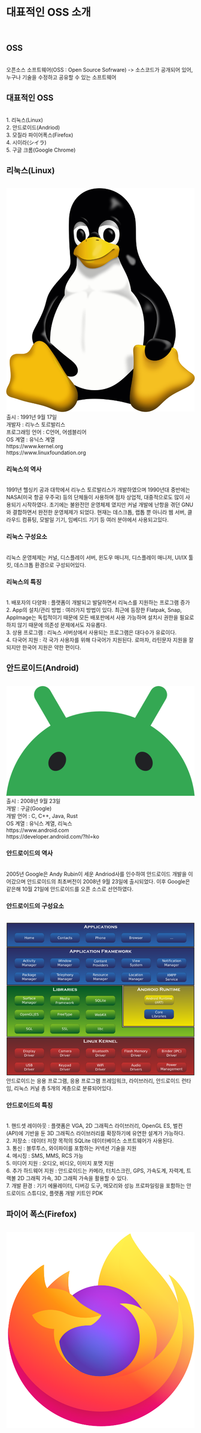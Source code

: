 <h1>대표적인 OSS 소개</h1><br>

<h2>OSS</h2><br>
오픈소스 소프트웨어(OSS : Open Source Sofrware)
-> 소스코드가 공개되어 있어, 누구나 기술을 수정하고 공유할 수 있는 소프트웨어

<h2>대표적인 OSS</h2><br>
1. 리눅스(Linux)<br>
2. 안드로이드(Andriod)<br>
3. 모질라 파이어폭스(Firefox)<br>
4. 시이라(シイラ)<br>
5. 구글 크롬(Google Chrome)<br>

<h2>리눅스(Linux)</h2><br>
<img src="https://github.com/bluemoon-17/OSS_explosion/blob/main/Image2/Linux.png"><br>
출시 : 1991년 9월 17일<br>
개발자 : 리누스 토르발리스<br>
프로그래밍 언어 : C언어, 어셈블리어<br>
OS 계열 : 유닉스 계열<br>
https://www.kernel.org<br>
https://www.linuxfoundation.org<br>

<h3>리눅스의 역사</h3><br>
1991년 헬싱키 공과 대학에서 리누스 토르발리스가 개발하였으며
1990년대 중반에는 NASA(미국 항공 우주국) 등의 단체들이 사용하며 점차
상업적, 대중적으로도 많이 사용되기 시작하였다. 초기에는 불완전안 운영체제 였지만
커널 개발에 난항을 겪던 GNU와 결합하면서 완전한 운영체제가 되었다.
현재는 데스크톱, 랩톱 뿐 아니라 웹 서버, 클라우드 컴퓨팅, 모발일 기기, 임베디드 기기 등 여러 분야에서 사용되고있다. 

<h3>리눅스 구성요소</h3><br>
리눅스 운영체제는 커널, 디스플레이 서버, 윈도우 매니저,
디스플레이 매니저, UI/IX 툴 킷, 데스크톱 환경으로 구성되어있다. 

<h3>리눅스의 특징</h3><br>
1. 배포자의 다양화 : 플랫폼이 개발되고 발달하면서 리눅스를 지원하는 프로그램 증가<br>
2. App의 설치/관리 방법 : 여러가지 방법이 있다. 최근에 등장한 Flatpak, Snap, AppImage는 독립적이기 때문에 모든 배포판에서 사용 가능하며 설치시 권한을 필요로 하지 않기 때문에 의존성 문제에서도 자유롭다.<br>
3. 상용 프로그램 : 리눅스 서버상에서 사용되는 프로그램은 대다수가 유료이다.<br>
4. 다국어 지원 : 각 국가 사용자를 위해 다국어가 지원된다. 로마자, 라틴문자 지원을 잘되지만 한국어 지원은 약한 편이다.<br>

<h2>안드로이드(Android)</h2><br>
<img src="https://github.com/bluemoon-17/OSS_explosion/blob/main/Image2/%EC%95%88%EB%93%9C%EB%A1%9C%EC%9D%B4%EB%93%9C.svg"><br>
출시 : 2008년 9월 23일<br>
개발 : 구글(Google)<br>
개발 언어 : C, C++, Java, Rust<br>
OS 계열 : 유닉스 계열, 리눅스<br>
https://www.android.com<br>
https://developer.android.com/?hl=ko<br>

<h3>안드로이드의 역사</h3><br>
2005년 Google은 Andy Rubin이 세운 Andriod사를 인수하여 안드로이드 개발을 이어갔으며 안드로이드의 최초버전이 2008년 9월 23일에 출시되었다. 이후 Google은 같은해 10월 21일에 안드로이드를 오픈 소스로 선언하였다.<br>

<h3>안드로이드의 구성요소</h3><br>
<img src="https://github.com/bluemoon-17/OSS_explosion/blob/main/Image2/andriod%EA%B5%AC%EC%A1%B0.png"><br>
안드로이드는 응용 프로그램, 응용 프로그램 프레임워크, 라이브러리, 안드로이드 런타임, 리눅스 커널 총 5개의 계층으로 분류되어있다.<br>

<h3>안드로이드의 특징</h3><br>
1. 핸드셋 레이아웃 : 플랫폼은 VGA, 2D 그래픽스 라이브러리, OpenGL ES, 벌컨 (API)에 기반을 둔 3D 그래픽스 라이브러리를 확장하기에 유연한 설계가 가능하다.<br>
2. 저장소 : 데이터 저장 목적의 SQLite 데이터베이스 소프트웨어가 사용된다.<br>
3. 통신 : 블루투스, 와이파이를 포함하는 커넥션 기술을 지원<br>
4. 메시징 : SMS, MMS, RCS 가능<br>
5. 미디어 지원 : 오디오, 비디오, 이미지 포맷 지원<br>
6. 추가 하드웨어 지원 : 안드로이드는 카메라, 터치스크린, GPS, 가속도계, 자력계, 트랙볼 2D 그래픽 가속, 3D 그래픽 가속을 활용할 수 있다.<br>
7. 개발 환경 : 기기 에뮬레이터, 디버깅 도구, 메모리와 성능 프로파일링을 포함하는 안드로이드 스튜디오, 플랫폼 개발 키트인 PDK<br>

<h2>파이어 폭스(Firefox)</h2><br>
<img src = "https://github.com/bluemoon-17/OSS_explosion/blob/main/Image2/firefox.png"><br>

